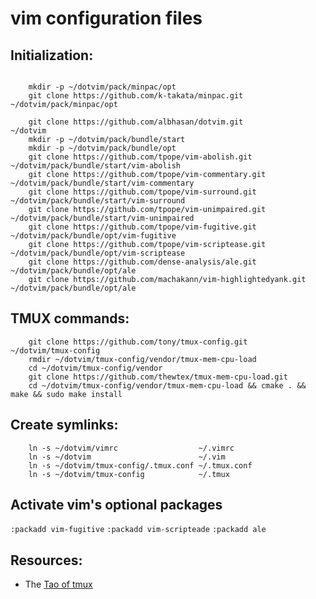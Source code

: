 # **vim** configuration files

## Initialization:

```

    mkdir -p ~/dotvim/pack/minpac/opt
    git clone https://github.com/k-takata/minpac.git ~/dotvim/pack/minpac/opt

    git clone https://github.com/albhasan/dotvim.git               ~/dotvim
    mkdir -p ~/dotvim/pack/bundle/start
    mkdir -p ~/dotvim/pack/bundle/opt
    git clone https://github.com/tpope/vim-abolish.git             ~/dotvim/pack/bundle/start/vim-abolish
    git clone https://github.com/tpope/vim-commentary.git          ~/dotvim/pack/bundle/start/vim-commentary
    git clone https://github.com/tpope/vim-surround.git            ~/dotvim/pack/bundle/start/vim-surround
    git clone https://github.com/tpope/vim-unimpaired.git          ~/dotvim/pack/bundle/start/vim-unimpaired
    git clone https://github.com/tpope/vim-fugitive.git            ~/dotvim/pack/bundle/opt/vim-fugitive
    git clone https://github.com/tpope/vim-scriptease.git          ~/dotvim/pack/bundle/opt/vim-scriptease
    git clone https://github.com/dense-analysis/ale.git            ~/dotvim/pack/bundle/opt/ale
    git clone https://github.com/machakann/vim-highlightedyank.git ~/dotvim/pack/bundle/opt/ale
```

## TMUX commands:

```
    git clone https://github.com/tony/tmux-config.git     ~/dotvim/tmux-config
    rmdir ~/dotvim/tmux-config/vendor/tmux-mem-cpu-load
    cd ~/dotvim/tmux-config/vendor
    git clone https://github.com/thewtex/tmux-mem-cpu-load.git
    cd ~/dotvim/tmux-config/vendor/tmux-mem-cpu-load && cmake . && make && sudo make install
```

## Create symlinks:

```
    ln -s ~/dotvim/vimrc                  ~/.vimrc
    ln -s ~/dotvim                        ~/.vim                          
    ln -s ~/dotvim/tmux-config/.tmux.conf ~/.tmux.conf
    ln -s ~/dotvim/tmux-config            ~/.tmux
```

## Activate vim's optional packages

`:packadd vim-fugitive`
`:packadd vim-scripteade`
`:packadd ale`

## Resources:

- The [Tao of tmux](https://leanpub.com/the-tao-of-tmux)

